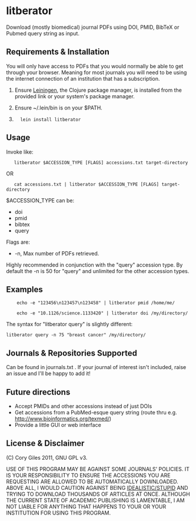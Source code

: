 # litberator

Download (mostly biomedical) journal PDFs using DOI, PMID, BibTeX or
Pubmed query string as input.

## Requirements & Installation

You will only have access to PDFs that you would normally be able to
get through your browser.  Meaning for most journals you will need to
be using the internet connection of an institution that has a subscription.

1. Ensure [Leiningen](http://www.github.com/technomancy/leiningen),
the Clojure package manager, is installed from the provided link or
your system's package manager. 

2. Ensure ~/.lein/bin is on your $PATH.

3. 
         lein install litberator

## Usage

Invoke like:

       litberator $ACCESSION_TYPE [FLAGS] accessions.txt target-directory

OR

       cat accessions.txt | litberator $ACCESSION_TYPE [FLAGS] target-directory

$ACCESSION_TYPE can be:
* doi 
* pmid
* bibtex
* query

Flags are:
* -n, Max number of PDFs retrieved.

Highly recommended in conjunction with the "query" accession type. By
default the -n is 50 for "query" and unlimited for the other accession types.

## Examples

        echo -e "123456\n123457\n123458" | litberator pmid /home/me/

        echo -e "10.1126/science.1133420" | litberator doi /my/directory/

The syntax for "litberator query" is slightly different:

    litberator query -n 75 "breast cancer" /my/directory/

## Journals & Repositories Supported
Can be found in journals.txt . If your journal of interest isn't
included, raise an issue and I'll be happy to add it!

## Future directions

* Accept PMIDs and other accessions instead of just DOIs
* Get accessions from a PubMed-esque query string (route thru
  e.g. http://www.bioinformatics.org/texmed/)
* Provide a little GUI or web interface

## License & Disclaimer
(C) Cory Giles 2011, GNU GPL v3.

USE OF THIS PROGRAM MAY BE AGAINST SOME JOURNALS' POLICIES. IT IS YOUR
RESPONSIBILITY TO ENSURE THE ACCESSIONS YOU ARE REQUESTING ARE ALLOWED
TO BE AUTOMATICALLY DOWNLOADED. ABOVE ALL, I WOULD CAUTION AGAINST BEING
[IDEALISTIC/STUPID](http://articles.boston.com/2011-07-20/news/29795246_1_computer-fraud-computer-security-download)
AND TRYING TO DOWNLOAD THOUSANDS OF ARTICLES AT ONCE. ALTHOUGH THE
CURRENT STATE OF ACADEMIC PUBLISHING IS LAMENTABLE, I AM NOT LIABLE
FOR ANYTHING THAT HAPPENS TO YOUR OR YOUR INSTITUTION FOR USING THIS PROGRAM.


